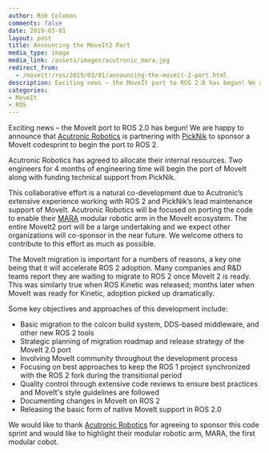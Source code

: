 ```yaml
---
author: Rob Coleman
comments: false
date: 2019-03-01
layout: post
title: Announcing the MoveIt2 Port
media_type: image
media_link: /assets/images/acutronic_mara.jpg
redirect_from:
  - /moveit!/ros/2019/03/01/announcing-the-moveit-2-port.html
description: Exciting news – the MoveIt port to ROS 2.0 has begun! We are happy to announce that Acutronic Robotics is partnering with PickNik to sponsor a MoveIt codesprint to begin the port to ROS 2.
categories:
- MoveIt
- ROS
---
```


Exciting news – the MoveIt port to ROS 2.0 has begun! We are happy to announce that <a href="https://acutronicrobotics.com/" target="_blank">Acutronic Robotics</a> is partnering with [PickNik](https://picknik.ai/) to sponsor a MoveIt codesprint to begin the port to ROS 2.

Acutronic Robotics has agreed to allocate their internal resources. Two engineers for 4 months of engineering time will begin the port of MoveIt along with funding technical support from PickNik.

This collaborative effort is a natural co-development due to Acutronic’s extensive experience working with ROS 2 and PickNik’s lead maintenance support of MoveIt. Acutronic Robotics will be focused on porting the code to enable their <a href="https://acutronicrobotics.com/products/mara/" target="_blank">MARA</a> modular robotic arm in the MoveIt ecosystem. The entire MoveIt2 port will be a large undertaking and we expect other organizations will co-sponsor in the near future. We welcome others to contribute to this effort as much as possible.

The MoveIt migration is important for a numbers of reasons, a key one being that it will accelerate ROS 2 adoption. Many companies and R&D teams report they are waiting to migrate to ROS 2 once MoveIt 2 is ready. This was similarly true when ROS Kinetic was released; months later when MoveIt was ready for Kinetic, adoption picked up dramatically.

Some key objectives and approaches of this development include:
* Basic migration to the colcon build system, DDS-based middleware, and other new ROS 2 tools
* Strategic planning of migration roadmap and release strategy of the MoveIt 2.0 port
* Involving MoveIt community throughout the development process
* Focusing on best approaches to keep the ROS 1 project synchronized with the ROS 2 fork during the transitional period
* Quality control through extensive code reviews to ensure best practices and MoveIt's style guidelines are followed
* Documenting changes in MoveIt on ROS 2
* Releasing the basic form of native MoveIt support in ROS 2.0

We would like to thank <a href="https://acutronicrobotics.com/" target="_blank">Acutronic Robotics</a> for agreeing to sponsor this code sprint and would like to highlight their modular robotic arm, MARA, the first modular cobot.
